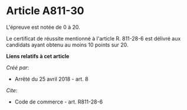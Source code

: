# Article A811-30

L'épreuve est notée de 0 à 20. 

Le certificat de réussite mentionné à l'article R. 811-28-6 est délivré aux candidats ayant obtenu au moins 10 points sur 20.

**Liens relatifs à cet article**

_Créé par_:

  - Arrêté du 25 avril 2018 - art. 8

_Cite_:

  - Code de commerce - art. R811-28-6
